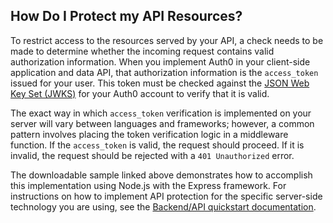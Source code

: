 ## How Do I Protect my API Resources?

To restrict access to the resources served by your API, a check needs to be made to determine whether the incoming request contains valid authorization information. When you implement Auth0 in your client-side application and data API, that authorization information is the `access_token` issued for your user. This token must be checked against the [JSON Web Key Set (JWKS)](https://auth0.com/blog/navigating-rs256-and-jwks/) for your Auth0 account to verify that it is valid.

The exact way in which `access_token` verification is implemented on your server will vary between languages and frameworks; however, a common pattern involves placing the token verification logic in a middleware function. If the `access_token` is valid, the request should proceed. If it is invalid, the request should be rejected with a `401 Unauthorized` error.

The downloadable sample linked above demonstrates how to accomplish this implementation using Node.js with the Express framework. For instructions on how to implement API protection for the specific server-side technology you are using, see the [Backend/API quickstart documentation](/quickstart/backend).
